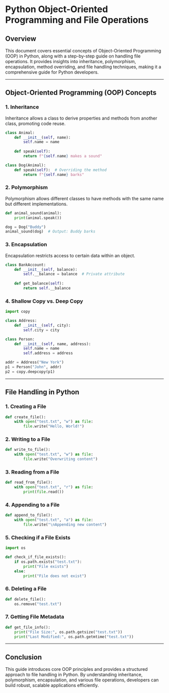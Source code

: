 # Python Object-Oriented Programming and File Operations

## Overview
This document covers essential concepts of Object-Oriented Programming (OOP) in Python, along with a step-by-step guide on handling file operations. It provides insights into inheritance, polymorphism, encapsulation, method overriding, and file handling techniques, making it a comprehensive guide for Python developers.

---

## Object-Oriented Programming (OOP) Concepts
### 1. Inheritance
Inheritance allows a class to derive properties and methods from another class, promoting code reuse.

```python
class Animal:
    def __init__(self, name):
        self.name = name
    
    def speak(self):
        return f"{self.name} makes a sound"

class Dog(Animal):
    def speak(self):  # Overriding the method
        return f"{self.name} barks"
```

### 2. Polymorphism
Polymorphism allows different classes to have methods with the same name but different implementations.

```python
def animal_sound(animal):
    print(animal.speak())

dog = Dog("Buddy")
animal_sound(dog)  # Output: Buddy barks
```

### 3. Encapsulation
Encapsulation restricts access to certain data within an object.

```python
class BankAccount:
    def __init__(self, balance):
        self.__balance = balance  # Private attribute
    
    def get_balance(self):
        return self.__balance
```

### 4. Shallow Copy vs. Deep Copy

```python
import copy

class Address:
    def __init__(self, city):
        self.city = city

class Person:
    def __init__(self, name, address):
        self.name = name
        self.address = address

addr = Address("New York")
p1 = Person("John", addr)
p2 = copy.deepcopy(p1)
```

---

## File Handling in Python
### 1. Creating a File
```python
def create_file():
    with open("test.txt", "w") as file:
        file.write("Hello, World!")
```

### 2. Writing to a File
```python
def write_to_file():
    with open("test.txt", "w") as file:
        file.write("Overwriting content")
```

### 3. Reading from a File
```python
def read_from_file():
    with open("test.txt", "r") as file:
        print(file.read())
```

### 4. Appending to a File
```python
def append_to_file():
    with open("test.txt", "a") as file:
        file.write("\nAppending new content")
```

### 5. Checking if a File Exists
```python
import os

def check_if_file_exists():
    if os.path.exists("test.txt"):
        print("File exists")
    else:
        print("File does not exist")
```

### 6. Deleting a File
```python
def delete_file():
    os.remove("test.txt")
```

### 7. Getting File Metadata
```python
def get_file_info():
    print("File Size:", os.path.getsize("test.txt"))
    print("Last Modified:", os.path.getmtime("test.txt"))
```

---

## Conclusion
This guide introduces core OOP principles and provides a structured approach to file handling in Python. By understanding inheritance, polymorphism, encapsulation, and various file operations, developers can build robust, scalable applications efficiently.
